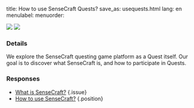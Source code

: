 title: How to use SenseCraft Quests?
save_as: usequests.html
lang: en
menulabel:
menuorder:

![]({static}/images/ibis/issue.png)
![]({static}/images/image013.png)

### Details
We explore the SenseCraft questing game platform as a Quest itself. Our goal is to discover what SenseCraft is, and how to participate in Quests.

### Responses

* [What is SenseCraft?](whatissensecraft.html)
{.issue}
* [How to use SenseCraft?](howsensecraft.html)
{.position}
